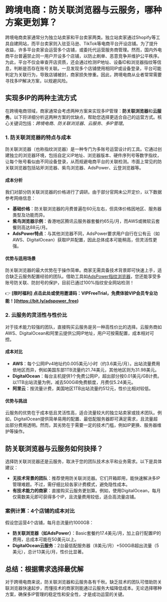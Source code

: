 # 跨境电商：防关联浏览器与云服务，哪种方案更划算？

跨境电商卖家通常分为独立站卖家和平台卖家两类。独立站卖家通过Shopify等工具自建网站，而平台卖家则入驻亚马逊、TikTok等电商平台开设店铺。为了提升收益，许多平台卖家会运营多个店铺，或委托代运营服务商管理。然而，国内外电商平台普遍禁止同一用户开设多个店铺，以防止刷单、恶意竞争并维护公平秩序。为此，平台不仅会审查开店资质，还会通过检测IP地址、设备ID和浏览器指纹等信息，判断是否存在账号关联。一旦发现多个店铺使用相同IP或设备登录，平台可能判定为关联行为，导致店铺被封，商家损失惨重。因此，跨境电商从业者常常需要寻找多IP解决方案，以规避风险。

## 实现多IP的两种主流方式

在跨境电商领域，商家通常会考虑两种方案来实现多IP管理：**防关联浏览器**和**云服务**。以下将详细分析这两种方案的优缺点，帮助您选择更适合自己的运营方式。核心关键词包括：*跨境电商*、*防关联浏览器*、*云服务*、*多IP管理*。

### 1. 防关联浏览器的特点与成本

防关联浏览器（也称指纹浏览器）是一种专门为多账号运营设计的工具。它通过创建独立的浏览器环境，包括自定义IP地址、浏览器版本、硬件序列号等数字指纹，让每个账号看似由不同设备登录，从而规避电商平台的关联检测。市面上常见的防关联浏览器包括站斧浏览器、紫鸟浏览器、AdsPower、云登浏览器等。

#### 成本分析
我们对部分防关联浏览器的价格进行了调研。由于部分官网未公开定价，以下数据参考网络信息：
- **基础价格**：防关联浏览器的月费普遍在60元左右，但具体价格因地区、服务器类型及功能而异。
- **紫鸟浏览器示例**：香港地区腾讯云服务器套餐约65元/月，而AWS或微软云套餐则高达88元/月。
- **AdsPower特点**：与其他浏览器不同，AdsPower要求用户自行在公有云（如AWS、DigitalOcean）获取IP并配置，因此总体成本可能稍高，但灵活性更强。

#### 优势与适用场景
防关联浏览器的最大优势在于操作简单。商家无需具备技术背景即可快速上手，适合缺乏云服务配置经验的团队。借助工具如[AdsPower指纹浏览器](https://bit.ly/adspower_free)，您还能享受多账号防关联、防封号的保护，目前已通过100%指纹安全网站检测！

👉 **[限时福利] 点击此处或使用邀请码：VIPFreeTrial，免费体验VIP会员专业功能！](https://bit.ly/adspower_free)**

### 2. 云服务的灵活性与性价比

对于技术能力较强的团队，直接购买云服务是另一种高性价比的选择。云服务商如AWS、DigitalOcean和阿里云提供公网IP地址，用户可按需配置，成本相对可控。

#### 成本对比
- **AWS**：每个公网IPv4地址约0.005美元/小时（约3.6美元/月）。出站流量费用依地区而异，例如美国东部1TB流量约21.74美元，其他地区则为31.98美元。
- **DigitalOcean**：每台主机提供1个免费公网IP，超出部分按0.01美元/GB计费。以1TB出站流量为例，减去500GiB免费额度，月费仅5.24美元。
- **阿里云**：按流量计费，美国地区1TB出站流量约512元，性价比相对较低。

#### 优势与挑战
云服务的优势在于成本低且灵活性高，适合流量较大的独立站卖家或技术团队。例如，DigitalOcean提供简单易用的配置、最低配服务器即可满足需求，且流量超出部分费用透明。然而，其劣势在于需要一定的技术门槛，例如IP更换、服务器维护等操作。

## 防关联浏览器与云服务如何抉择？

选择防关联浏览器还是云服务，取决于您的团队技术水平和业务需求。以下是具体建议：

- **无技术背景的团队**：推荐使用防关联浏览器。它们开箱即用，能快速解决多IP管理难题。不过，需仔细比较各家计费模式，避免隐性成本。
- **有技术能力的商家**：直接购买云服务更划算。例如，使用DigitalOcean，每月仅需数美元即可获得多个IP，且流量费用较低，适合高流量店铺。

### 案例计算：4个店铺的成本对比
假设您运营4个店铺，每月总流量约1000GB：
- **防关联浏览器（如AdsPower）**：Basic套餐约17.4美元/月，加上自行配置IP的费用，总成本可能在50美元以上。
- **DigitalOcean云服务**：2台最低配服务器（8美元/月）+500GiB超出流量（5美元），总计13美元/月，性价比显著。

## 总结：根据需求选择最优解

对于跨境电商来说，防关联浏览器和云服务各有千秋。缺乏技术的团队可借助防关联浏览器快速起步，而懂技术的商家则能通过云服务大幅降低成本。无论选择哪种方案，确保多IP管理的稳定性和安全性，才是成功运营的关键。